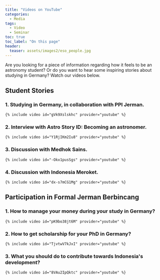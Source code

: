 ```yaml
---
title: "Videos on YouTube"
categories:
  - Media
tags:
  - Video
  - Seminar
toc: true
toc_label: "On this page"
header:
  teaser: assets/images2/eso_people.jpg
---
```


Are you looking for a piece of information regarding how it feels to be an astronomy student? Or do you want to hear some inspiring stories about studying in Germany? Watch our videos below.

## Student Stories

### 1. Studying in Germany, in collaboration with PPI Jerman.
    {% include video id="gVk9Xslskhc" provider="youtube" %}
### 2. Interview with Astro Story ID: Becoming an astronomer.
    {% include video id="Y1RjIKm2Iu8" provider="youtube" %}
### 3. Discussion with Medhok Sains.
    {% include video id="-Okx1pusSgs" provider="youtube" %}
### 4. Discussion with Indonesia Meroket.
    {% include video id="dx-s7mCG1Mg" provider="youtube" %}

## Participation in Formal Jerman Berbincang

### 1. How to manage your money during your study in Germany?
    {% include video id="pK9bo38jt6M" provider="youtube" %}
### 2. How to get scholarship for your PhD in Germany?
    {% include video id="TjvtwV7kJxI" provider="youtube" %}
### 3. What you should do to contribute towards Indonesia's development?
    {% include video id="8VAu2IpQktc" provider="youtube" %}

